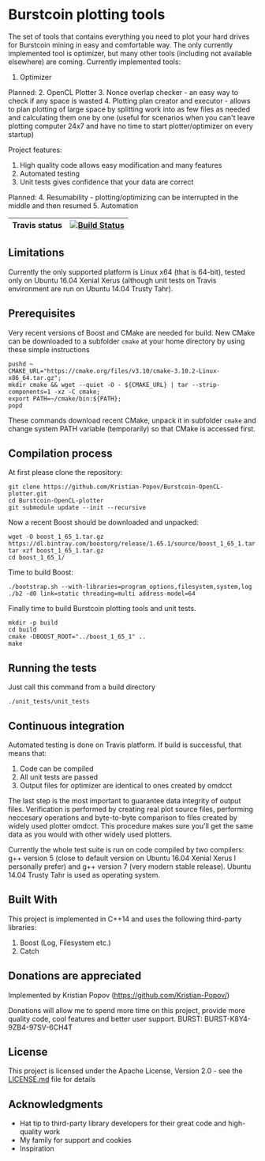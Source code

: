 # Burstcoin plotting tools

The set of tools that contains everything you need to plot your hard drives for Burstcoin mining in easy and comfortable way.
The only currently implemented tool is optimizer, but many other tools (including not available elsewhere) are coming.
Currently implemented tools:
1. Optimizer

Planned:
2. OpenCL Plotter
3. Nonce overlap checker - an easy way to check if any space is wasted
4. Plotting plan creator and executor - allows to plan plotting of large space by splitting work into as few files as needed and calculating them one by one (useful for scenarios when you can't leave plotting computer 24x7 and have no time to start plotter/optimizer on every startup)

Project features:
1. High quality code allows easy modification and many features
2. Automated testing
3. Unit tests gives confidence that your data are correct

Planned:
4. Resumability - plotting/optimizing can be interrupted in the middle and then resumed
5. Automation

| Travis status | [![Build Status](https://travis-ci.org/Kristian-Popov/Burstcoin-OpenCL-plotter.svg?branch=master)](https://travis-ci.org/Kristian-Popov/Burstcoin-OpenCL-plotter) |
| --- | --- |

## Limitations

Currently the only supported platform is Linux x64 (that is 64-bit), tested only on Ubuntu 16.04 Xenial Xerus (although unit tests on Travis environment are run on Ubuntu 14.04 Trusty Tahr).

## Prerequisites

Very recent versions of Boost and CMake are needed for build. New CMake can be downloaded to a subfolder `cmake` at your home directory by using these simple instructions

```
pushd ~
CMAKE_URL="https://cmake.org/files/v3.10/cmake-3.10.2-Linux-x86_64.tar.gz";
mkdir cmake && wget --quiet -O - ${CMAKE_URL} | tar --strip-components=1 -xz -C cmake;
export PATH=~/cmake/bin:${PATH};
popd
```
These commands download recent CMake, unpack it in subfolder `cmake` and change system PATH variable (temporarily) so that CMake is accessed first.

## Compilation process

At first please clone the repository:

```
git clone https://github.com/Kristian-Popov/Burstcoin-OpenCL-plotter.git
cd Burstcoin-OpenCL-plotter
git submodule update --init --recursive
```

Now a recent Boost should be downloaded and unpacked:

```
wget -O boost_1_65_1.tar.gz https://dl.bintray.com/boostorg/release/1.65.1/source/boost_1_65_1.tar.gz
tar xzf boost_1_65_1.tar.gz
cd boost_1_65_1/
```

Time to build Boost:

```
./bootstrap.sh --with-libraries=program_options,filesystem,system,log
./b2 -d0 link=static threading=multi address-model=64
```

Finally time to build Burstcoin plotting tools and unit tests.

```
mkdir -p build
cd build
cmake -DBOOST_ROOT="../boost_1_65_1" ..
make
```


## Running the tests

Just call this command from a build directory

```
./unit_tests/unit_tests
```

## Continuous integration

Automated testing is done on Travis platform. If build is successful, that means that:
1. Code can be compiled
2. All unit tests are passed
3. Output files for optimizer are identical to ones created by omdcct

The last step is the most important to guarantee data integrity of output files. Verification is performed by creating real plot source files, performing neccesary operations and byte-to-byte comparison to files created by widely used plotter omdcct. This procedure makes sure you'll get the same data as you would with other widely used plotters.

Currently the whole test suite is run on code compiled by two compilers: g++ version 5 (close to default version on Ubuntu 16.04 Xenial Xerus I personally prefer) and g++ version 7 (very modern stable release).
Ubuntu 14.04 Trusty Tahr is used as operating system.

## Built With

This project is implemented in C++14 and uses the following third-party libraries:
1. Boost (Log, Filesystem etc.)
2. Catch

## Donations are appreciated

Implemented by Kristian Popov (https://github.com/Kristian-Popov/)

Donations will allow me to spend more time on this project, provide more quality code, cool features and better user support.
BURST: BURST-K8Y4-9ZB4-97SV-6CH4T

## License

This project is licensed under the Apache License, Version 2.0 - see the [LICENSE.md](https://github.com/Kristian-Popov/Burstcoin-OpenCL-plotter/blob/master/LICENSE.md) file for details

## Acknowledgments

* Hat tip to third-party library developers for their great code and high-quality work
* My family for support and cookies
* Inspiration
